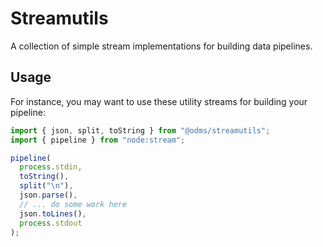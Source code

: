 # Streamutils

A collection of simple stream implementations for building data pipelines.

## Usage

For instance, you may want to use these utility streams for building your pipeline:

```typescript
import { json, split, toString } from "@odms/streamutils";
import { pipeline } from "node:stream";

pipeline(
  process.stdin,
  toString(),
  split("\n"),
  json.parse(),
  // ... do some work here
  json.toLines(),
  process.stdout
);
```
